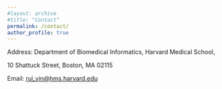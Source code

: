 ```yaml
---
#layout: archive
#title: "Contact"
permalink: /contact/
author_profile: true
---
```


Address: Department of Biomedical Informatics, Harvard Medical School,

10 Shattuck Street, Boston, MA 02115

Email: <A href="mailto:rui_yin@hms.harvard.edu ">rui_yin@hms.harvard.edu</A>


<script type="text/javascript" id="clstr_globe" src="//clustrmaps.com/globe.js?d=n9KHZlK5EQXBBjgFgYGJoe_HJrPsBYTt9mMNoLZNZ5c"></script>
